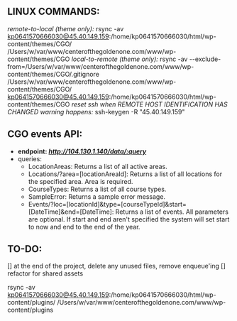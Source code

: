 ## LINUX COMMANDS:
*remote-to-local (theme only):*
  rsync -av kp0641570666030@45.40.149.159:/home/kp0641570666030/html/wp-content/themes/CGO/ /Users/w/var/www/centerofthegoldenone.com/www/wp-content/themes/CGO
*local-to-remote (theme only):*
  rsync -av --exclude-from=/Users/w/var/www/centerofthegoldenone.com/www/wp-content/themes/CGO/.gitignore /Users/w/var/www/centerofthegoldenone.com/www/wp-content/themes/CGO/ kp0641570666030@45.40.149.159:/home/kp0641570666030/html/wp-content/themes/CGO
*reset ssh when REMOTE HOST IDENTIFICATION HAS CHANGED warning happens:*
  ssh-keygen -R "45.40.149.159"

## CGO events API:
+ **endpoint: *http://104.130.1.140/data/:query***
+ queries:
  + LocationAreas: Returns a list of all active areas.
  + Locations/?area=[locationAreaId]: Returns a list of all locations for the specified area. Area is required.
  + CourseTypes: Returns a list of all course types.
  + SampleError: Returns a sample error message.
  + Events/?loc=[locationId]&type=[courseTypeId]&start=[DateTime]&end=[DateTime]: Returns a list of events. All parameters are optional. If start and end aren't specified the system will set start to now and end to the end of the year.


## TO-DO:
[] at the end of the project, delete any unused files, remove enqueue'ing
  [] refactor for shared assets


rsync -av kp0641570666030@45.40.149.159:/home/kp0641570666030/html/wp-content/plugins/
/Users/w/var/www/centerofthegoldenone.com/www/wp-content/plugins

